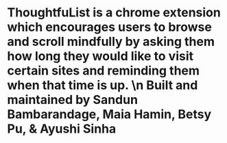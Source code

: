 # ThoughtfuList is a chrome extension which encourages users to browse and scroll mindfully by asking them how long they would like to visit certain sites and reminding them when that time is up. \n Built and maintained by Sandun Bambarandage, Maia Hamin, Betsy Pu, & Ayushi Sinha
